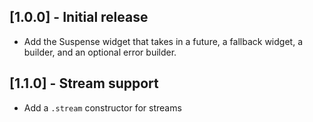 ## [1.0.0] - Initial release

- Add the Suspense widget that takes in a future, a fallback widget, a builder,
  and an optional error builder.

## [1.1.0] - Stream support

- Add a `.stream` constructor for streams
